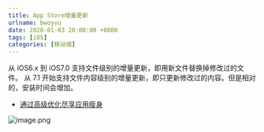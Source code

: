 ```yaml
---
title: App Store增量更新
urlname: bwoyvu
date: 2020-01-03 20:00:00 +0800
tags: [iOS]
categories: [移动端]
---
```


从 iOS6.x 到 iOS7.0 支持文件级别的增量更新，即用新文件替换掉修改过的文件。
从 7.1 开始支持文件内容级别的增量更新，即只更新修改过的内容。但是相对的，安装时间会增加。

<!-- more -->

- [通过高级优化尽享应用瘦身](https://developer.apple.com/documentation/xcode/doing-advanced-optimization-to-further-reduce-your-app-s-size)

![image.png](https://cdn.nlark.com/yuque/0/2021/png/1028501/1636165045874-40de6344-5c25-40a8-8cd0-a86c5eb2a4e9.png#clientId=u38d129c0-ae76-4&from=paste&height=496&id=ubfc96090&margin=%5Bobject%20Object%5D&name=image.png&originHeight=992&originWidth=1498&originalType=binary∶=1&size=585581&status=done&style=none&taskId=u48b0e7f5-9e87-46f6-8d04-8ce73d807d8&width=749)
